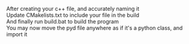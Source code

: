 After creating your c++ file, and accurately naming it <br>
Update CMakelists.txt to include your file in the build <br>
And finally run build.bat to build the program <br>
You may now move the pyd file anywhere as if it's a python class, and import it <br>